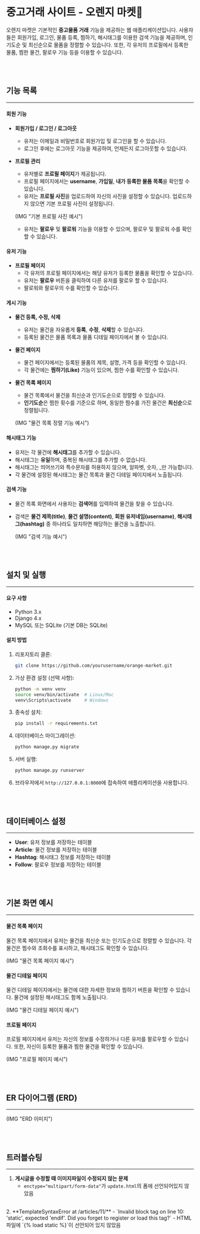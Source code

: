 # 중고거래 사이트 - 오렌지 마켓🍊
오렌지 마켓은 기본적인 **중고물품 거래** 기능을 제공하는 웹 애플리케이션입니다. 사용자들은 회원가입, 로그인, 물품 등록, 찜하기, 해시태그를 이용한 검색 기능을 제공하며, 인기도순 및 최신순으로 물품을 정렬할 수 있습니다. 또한, 각 유저의 프로필에서 등록한 물품, 찜한 물건, 팔로우 기능 등을 이용할 수 있습니다.

<br><br>

## 기능 목록
---
#### 회원 기능

- **회원가입 / 로그인 / 로그아웃**
    - 유저는 이메일과 비밀번호로 회원가입 및 로그인을 할 수 있습니다.
    - 로그인 후에는 로그아웃 기능을 제공하여, 언제든지 로그아웃할 수 있습니다.

- **프로필 관리**
    - 유저별로 **프로필 페이지**가 제공됩니다.
    - 프로필 페이지에서는 **username**, **가입일**, **내가 등록한 물품 목록**을 확인할 수 있습니다.
    - 유저는 **프로필 사진**을 업로드하여 자신의 사진을 설정할 수 있습니다. 업로드하지 않으면 기본 프로필 사진이 설정됩니다.

    (IMG "기본 프로필 사진 예시")

    - 유저는 **팔로우** 및 **팔로워** 기능을 이용할 수 있으며, 팔로우 및 팔로워 수를 확인할 수 있습니다.

#### 유저 기능

- **프로필 페이지**
    - 각 유저의 프로필 페이지에서는 해당 유저가 등록한 물품을 확인할 수 있습니다.
    - 유저는 **팔로우** 버튼을 클릭하여 다른 유저를 팔로우 할 수 있습니다.
    - 팔로워와 팔로우의 수를 확인할 수 있습니다.

#### 게시 기능

- **물건 등록, 수정, 삭제**
    - 유저는 물건을 자유롭게 **등록**, **수정**, **삭제**할 수 있습니다.
    - 등록된 물건은 물품 목록과 물품 디테일 페이지에서 볼 수 있습니다.

- **물건 페이지**
    - 물건 페이지에서는 등록된 물품의 제목, 설명, 가격 등을 확인할 수 있습니다.
    - 각 물건에는 **찜하기(Like)** 기능이 있으며, 찜한 수를 확인할 수 있습니다.

- **물건 목록 페이지**
    - 물건 목록에서 물건을 최신순과 인기도순으로 정렬할 수 있습니다.
    - **인기도순**은 찜한 횟수를 기준으로 하며, 동일한 찜수를 가진 물건은 **최신순**으로 정렬됩니다.

    (IMG "물건 목록 정렬 기능 예시")

#### 해시태그 기능

- 유저는 각 물건에 **해시태그**를 추가할 수 있습니다.
- 해시태그는 **유일**하며, 중복된 해시태그를 추가할 수 없습니다.
- 해시태그는 띄어쓰기와 특수문자를 허용하지 않으며, 알파벳, 숫자, _만 가능합니다.
- 각 물건에 설정된 해시태그는 물건 목록과 물건 디테일 페이지에서 노출됩니다.

#### 검색 기능

- 물건 목록 화면에서 사용자는 **검색어**를 입력하여 물건을 찾을 수 있습니다.
- 검색은 **물건 제목(title)**, **물건 설명(content)**, **회원 유저네임(username)**, **해시태그(hashtag)** 중 하나라도 일치하면 해당하는 물건을 노출합니다.

    (IMG "검색 기능 예시")

<br><br>

## 설치 및 실행
---
#### 요구 사항

- Python 3.x
- Django 4.x
- MySQL 또는 SQLite (기본 DB는 SQLite)

#### 설치 방법

1. 리포지토리 클론:

    ```bash
    git clone https://github.com/yourusername/orange-market.git
    ```

2. 가상 환경 설정 (선택 사항):

    ```bash
    python -m venv venv
    source venv/bin/activate  # Linux/Mac
    venv\Scripts\activate     # Windows
    ```

3. 종속성 설치:

    ```bash
    pip install -r requirements.txt
    ```

4. 데이터베이스 마이그레이션:

    ```bash
    python manage.py migrate
    ```

5. 서버 실행:

    ```bash
    python manage.py runserver
    ```

6. 브라우저에서 `http://127.0.0.1:8000`에 접속하여 애플리케이션을 사용합니다.

<br><br>

## 데이터베이스 설정
---
- **User**: 유저 정보를 저장하는 테이블
- **Article**: 물건 정보를 저장하는 테이블
- **Hashtag**: 해시태그 정보를 저장하는 테이블
- **Follow**: 팔로우 정보를 저장하는 테이블

<br><br>

## 기본 화면 예시
---
#### 물건 목록 페이지

물건 목록 페이지에서 유저는 물건을 최신순 또는 인기도순으로 정렬할 수 있습니다. 각 물건은 찜수와 조회수를 표시하고, 해시태그도 확인할 수 있습니다.

(IMG "물건 목록 페이지 예시")

#### 물건 디테일 페이지

물건 디테일 페이지에서는 물건에 대한 자세한 정보와 찜하기 버튼을 확인할 수 있습니다. 물건에 설정된 해시태그도 함께 노출됩니다.

(IMG "물건 디테일 페이지 예시")

#### 프로필 페이지

프로필 페이지에서 유저는 자신의 정보를 수정하거나 다른 유저를 팔로우할 수 있습니다. 또한, 자신이 등록한 물품과 찜한 물건을 확인할 수 있습니다.

(IMG "프로필 페이지 예시")

<br><br>

## ER 다이어그램 (ERD)
---
(IMG "ERD 이미지")

<br><br>

## 트러블슈팅
---
1. **게시글을 수정할 때 이미지파일이 수정되지 않는 문제**
    - `enctype="multipart/form-data"`가 `update.html`의 폼에 선언되어있지 않았음
<br>
2. **TemplateSyntaxError at /articles/11/**
    - `Invalid block tag on line 10: 'static', expected 'endif'. Did you forget to register or load this tag?`
    - HTML 파일에 `{% load static %}`이 선언되어 있지 않았음
